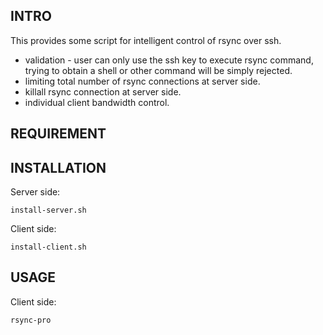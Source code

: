 INTRO
-----

This provides some script for intelligent control of rsync over ssh.

* validation - user can only use the ssh key to execute rsync command, trying to obtain a shell or other command will be simply rejected.
* limiting total number of rsync connections at server side.
* killall rsync connection at server side.
* individual client bandwidth control. 


REQUIREMENT
-----------



INSTALLATION
------------



Server side:

    install-server.sh

Client side:
    
    install-client.sh


USAGE
-----

Client side:

    rsync-pro 
